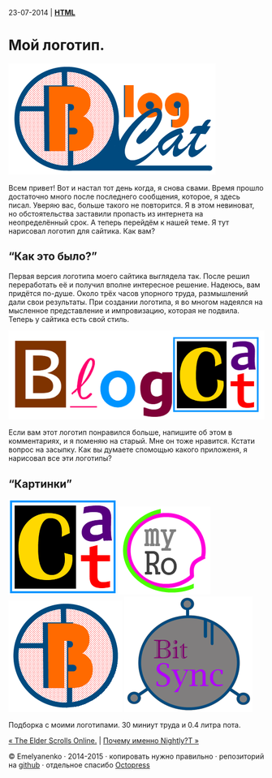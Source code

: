 23-07-2014 | **[HTML](http://andre-y-ru.github.io/p/2014/07/16/my-logos.html)**

Мой логотип.
============
![image](../../../../images/p/Blogf2.png)

Всем привет! Вот и настал тот день когда, я снова свами. Время прошло достаточно много после последнего сообщения, которое, я здесь писал. Уверяю вас, больше такого не повторится. Я в этом невиноват, но обстоятельства заставили пропасть из интернета на неопределённый срок. А теперь перейдём к нашей теме. Я тут нарисовал логотип для сайтика. Как вам?

“Как это было?”
---------------
Первая версия логотипа моего сайтика выглядела так. После решил переработать её и получил вполне интересное решение. Надеюсь, вам придётся по-душе. Около трёх часов упорного труда, размышлений дали свои результаты. При создании логотипа, я во многом надеялся на мысленное представление и импровизацию, которая не подвила. Теперь у сайтика есть свой стиль.

![image](../../../../images/smech/Blogcat3.png)

Если вам этот логотип понравился больше, напишите об этом в комментариях, и я поменяю на старый. Мне он тоже нравится. Кстати вопрос на засыпку. Как вы думаете спомощью какого приложеня, я нарисовал все эти логотипы?

“Картинки”
----------
![image](../../../../images/smech/Blogcat3ico.png)
![image](../../../../images/smech/myRo.png)
![image](../../../../images/smech/Blogf7.png)
![image](../../../../images/smech/btSync.png)

Подборка с моими логотипами. 30 миниут труда и 0.4 литра пота.

[&laquo; The Elder Scrolls Online.](https://github.com/andre-y-ru/andre-y-ru.github.com/blob/master/p/2014/02/27/the-elder-scrolls.md) | [Почему именно Nightly?T &raquo;](https://github.com/andre-y-ru/andre-y-ru.github.com/blob/master/p/2014/07/23/pochemu-nightly.md)

© Emelyanenko &middot; 2014-2015 · копировать нужно правильно · репозиторий на [github](https://github.com) · отдельное спасибо [Octopress](http://octopress.org)
